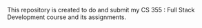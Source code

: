 This repository is created to do and submit my CS 355 : Full Stack Development course and its assignments.
